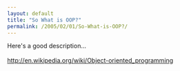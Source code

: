 ```yaml
---
layout: default
title: "So What is OOP?"
permalink: /2005/02/01/So-What-is-OOP?/
---
```


Here's a good description...<br/><br/><a href="http://en.wikipedia.org/wiki/Object-oriented_programming" target="_blank">http://en.wikipedia.org/wiki/Object-oriented_programming</a><br/>